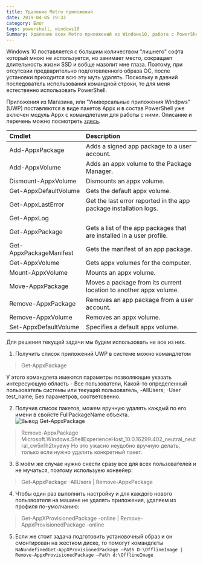 ```yaml
---
title: Удаление Metro приложений
date: 2019-04-05 19:33
category: Блог
tags: powershell, windows10
Summary: Удаление всех Metro приложений из Windows10, работа с PowerShell Cmdlet-ами управления пакетами.
---
```

Windows 10 поставляется с большим количеством "лишнего" софта который мною не используется, но занимает место, сокращает длительность жизни SSD и вобще мазолит мне глаза. Поэтому, при отсутсвии предварительно подготовленного образа ОС, после установки приходится всю эту муть удалять. Поскольку я давний последователь использования командной строки, то для меня естественно использовать PowerShell.

Приложения из Магазина, или "Универсальные приложения Windpws" (UWP) поставляются в виде пакетов Appx и  в состав PowerShell уже включен модуль Appx с командлетами для работы с ними. Описание и перечень можно посмотреть [здесь](https://technet.microsoft.com/ru-ru/library/dn448373.aspx).

|Cmdlet	|Description|
|:-----|:-----|
|Add-AppxPackage| Adds a signed app package to a user account.|
|Add-AppxVolume|Adds an appx volume to the Package Manager.|
|Dismount-AppxVolume|Dismounts an appx volume.|
|Get-AppxDefaultVolume|Gets the default appx volume.|
|Get-AppxLastError|Get the last error reported in the app package installation logs.|
|Get-AppxLog||Gets an app package installation log.|
|Get-AppxPackage|Gets a list of the app packages that are installed in a user profile.|
|Get-AppxPackageManifest|Gets the manifest of an app package.|
|Get-AppxVolume|Gets appx volumes for the computer.|
|Mount-AppxVolume|Mounts an appx volume.|
|Move-AppxPackage|Moves a package from its current location to another appx volume.|
|Remove-AppxPackage|Removes an app package from a user account.|
|Remove-AppxVolume|Removes an appx volume.|
|Set-AppxDefaultVolume|Specifies a default appx volume.|

Для решения текущей задачи мы будем использовать не все из них.
1. Получить список приложений UWP в системе можно командлетом
> Get-AppxPackage

У этого командлета имеются параметры позволяющие указать интересующую область - Все пользователи, Какой-то определенный пользователь системы или текущий пользователь, -AllUsers; -User test_name; Без параметров, соответсвенно.

2. Получив список пакетов, можем вручную удалять каждый по его имени в свойсте FullPackageName объекта.
![Вывод Get-AppxPackage]({attach}2018-05-20_18-22-13.png)
> Remove-AppxPackage Microsoft.Windows.ShellExperienceHost_10.0.16299.402_neutral_neutral_cw5n1h2txyewy
Но это ужасно неудобно вручную делать, только если нужно удалить конкретный пакет.

3. В моём же случае нужно снести сразу все для всех пользователей и не мучаться, поэтому используею конвейер:
> Get-AppxPackage -AllUsers | Remove-AppxPackage

4. Чтобы один раз выполнить настройку и для каждого нового пользвоателя на машине не удалять приложения, удаляем из профиля по-умолчанию:
> Get-AppXProvisionedPackage -online | Remove-AppxProvisionedPackage -online

5. Если же стоит задача подготовить установочный образ и он смонтирован на жестком диске, то помогут командлеты
`NaNundefinedGet-AppXProvisionedPackage –Path D:\OfflineImage | Remove-AppxProvisionedPackage –Path d:\OfflineImage`

